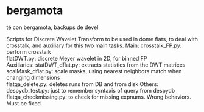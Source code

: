 # bergamota
té con bergamota, backups de devel

Scripts for Discrete Wavelet Transform to be used in dome flats, to deal with crosstalk, and auxiliary for this two main tasks.
Main:
  crosstalk_FP.py: perform crosstalk		
  flatDWT.py: discrete Meyer wavelet in 2D, for binned FP		
Auxiliaries:
  statDWT_dflat.py: extracts statistics from the DWT matrices
  scalMask_dflat.py: scale masks, using nearest neighbors match when changing dimensions  
  flatqa_delete.py: deletes runs from DB and from disk
Others:
  despydb_test.py: just to remember syntaxis of query from despydb
  flatqa_checkmissing.py: to check for missing expnums. Wrong behaviors. Must be fixed
